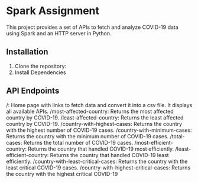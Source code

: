 # Spark Assignment

This project provides a set of APIs to fetch and analyze COVID-19 data using Spark and an HTTP server in Python.

## Installation

1. Clone the repository:
2. Install Dependencies

## API Endpoints
/: Home page with links to fetch data and convert it into a csv file. It displays all available APIs.
/most-affected-country: Returns the most affected country by COVID-19.
/least-affected-country: Returns the least affected country by COVID-19.
/country-with-highest-cases: Returns the country with the highest number of COVID-19 cases.
/country-with-minimum-cases: Returns the country with the minimum number of COVID-19 cases.
/total-cases: Returns the total number of COVID-19 cases.
/most-efficient-country: Returns the country that handled COVID-19 most efficiently.
/least-efficient-country: Returns the country that handled COVID-19 least efficiently.
/country-with-least-critical-cases: Returns the country with the least critical COVID-19 cases.
/country-with-highest-critical-cases: Returns the country with the highest critical COVID-19
